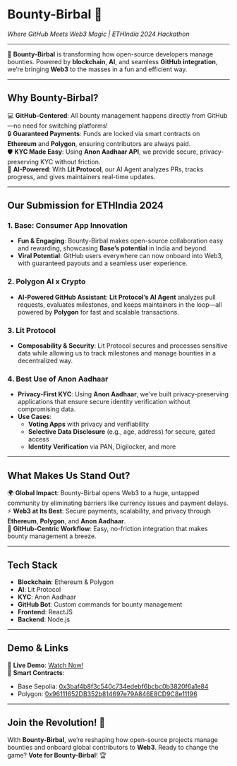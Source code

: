 # **Bounty-Birbal** 🌟  
*Where GitHub Meets Web3 Magic | ETHIndia 2024 Hackathon*  

---

🎉 **Bounty-Birbal** is transforming how open-source developers manage bounties. Powered by **blockchain**, **AI**, and seamless **GitHub integration**, we’re bringing **Web3** to the masses in a fun and efficient way.  

---

## **Why Bounty-Birbal?**  

💻 **GitHub-Centered**: All bounty management happens directly from GitHub—no need for switching platforms!  
🔒 **Guaranteed Payments**: Funds are locked via smart contracts on **Ethereum** and **Polygon**, ensuring contributors are always paid.  
🛡️ **KYC Made Easy**: Using **Anon Aadhaar API**, we provide secure, privacy-preserving KYC without friction.  
🤖 **AI-Powered**: With **Lit Protocol**, our AI Agent analyzes PRs, tracks progress, and gives maintainers real-time updates.  

---

## **Our Submission for ETHIndia 2024**  

### **1. Base: Consumer App Innovation**  
- **Fun & Engaging**: Bounty-Birbal makes open-source collaboration easy and rewarding, showcasing **Base’s potential** in India and beyond.  
- **Viral Potential**: GitHub users everywhere can now onboard into Web3, with guaranteed payouts and a seamless user experience.

### **2. Polygon AI x Crypto**  
- **AI-Powered GitHub Assistant**: **Lit Protocol’s AI Agent** analyzes pull requests, evaluates milestones, and keeps maintainers in the loop—all powered by **Polygon** for fast and scalable transactions.  

### **3. Lit Protocol**  
- **Composability & Security**: Lit Protocol secures and processes sensitive data while allowing us to track milestones and manage bounties in a decentralized way.

### **4. Best Use of Anon Aadhaar**  
- **Privacy-First KYC**: Using **Anon Aadhaar**, we’ve built privacy-preserving applications that ensure secure identity verification without compromising data.  
- **Use Cases**:  
  - **Voting Apps** with privacy and verifiability  
  - **Selective Data Disclosure** (e.g., age, address) for secure, gated access  
  - **Identity Verification** via PAN, Digilocker, and more  

---

## **What Makes Us Stand Out?**  

🌍 **Global Impact**: Bounty-Birbal opens Web3 to a huge, untapped community by eliminating barriers like currency issues and payment delays.  
⚡ **Web3 at Its Best**: Secure payments, scalability, and privacy through **Ethereum**, **Polygon**, and **Anon Aadhaar**.  
🎯 **GitHub-Centric Workflow**: Easy, no-friction integration that makes bounty management a breeze.  

---

## **Tech Stack**  

- **Blockchain**: Ethereum & Polygon  
- **AI**: Lit Protocol  
- **KYC**: Anon Aadhaar  
- **GitHub Bot**: Custom commands for bounty management  
- **Frontend**: ReactJS  
- **Backend**: Node.js  

---

## **Demo & Links**  

🎥 **Live Demo**: [Watch Now!](#)  
🔗 **Smart Contracts**:  
- Base Sepolia: [0x3baf4b8f3c540c734edebf6bcbc0b3820f6a1e84](https://sepolia.basescan.org/address/0x3baf4b8f3c540c734edebf6bcbc0b3820f6a1e84)
- Polygon: [0x96111652DB352b814697e79A846E8CD9C8e11196](https://cardona-zkevm.polygonscan.com/address/0x96111652DB352b814697e79A846E8CD9C8e11196)

---

## **Join the Revolution!** 🚀  

With **Bounty-Birbal**, we’re reshaping how open-source projects manage bounties and onboard global contributors to **Web3**. Ready to change the game? **Vote for Bounty-Birbal**! 🏆